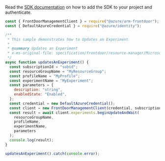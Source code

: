 Read the [SDK documentation](https://github.com/Azure/azure-sdk-for-js/blob/%40azure%2Farm-frontdoor_5.0.1/sdk/frontdoor/arm-frontdoor/README.md) on how to add the SDK to your project and authenticate.

```javascript
const { FrontDoorManagementClient } = require("@azure/arm-frontdoor");
const { DefaultAzureCredential } = require("@azure/identity");

/**
 * This sample demonstrates how to Updates an Experiment
 *
 * @summary Updates an Experiment
 * x-ms-original-file: specification/frontdoor/resource-manager/Microsoft.Network/stable/2019-11-01/examples/NetworkExperimentUpdateExperiment.json
 */
async function updatesAnExperiment() {
  const subscriptionId = "subid";
  const resourceGroupName = "MyResourceGroup";
  const profileName = "MyProfile";
  const experimentName = "MyExperiment";
  const parameters = {
    description: "string",
    enabledState: "Enabled",
  };
  const credential = new DefaultAzureCredential();
  const client = new FrontDoorManagementClient(credential, subscriptionId);
  const result = await client.experiments.beginUpdateAndWait(
    resourceGroupName,
    profileName,
    experimentName,
    parameters
  );
  console.log(result);
}

updatesAnExperiment().catch(console.error);
```

